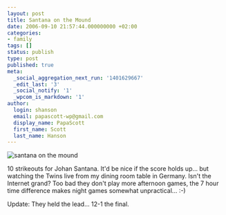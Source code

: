 ```yaml
---
layout: post
title: Santana on the Mound
date: 2006-09-10 21:57:44.000000000 +02:00
categories:
- family
tags: []
status: publish
type: post
published: true
meta:
  _social_aggregation_next_run: '1401629667'
  _edit_last: '3'
  _social_notify: '1'
  _wpcom_is_markdown: '1'
author:
  login: shanson
  email: papascott-wp@gmail.com
  display_name: PapaScott
  first_name: Scott
  last_name: Hanson
---
```

<p><img src="https://www.papascott.de/wordpress/wp-content/uploads/2006/09/santana_on_the_mound.jpg" alt="santana on the mound" /></p>
<p>10 strikeouts for Johan Santana. It'd be nice if the score holds up... but watching the Twins live from my dining room table in Germany. Isn't the Internet grand? Too bad they don't play more afternoon games, the 7 hour time difference makes night games somewhat unpractical... :-)</p>
<p>Update: They held the lead... 12-1 the final.</p>
